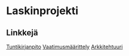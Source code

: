 # Laskinprojekti

## Linkkejä
[Tuntikirjanpito](https://github.com/kotommi/otm-harjoitustyo/blob/master/dokumentaatio/tuntikirjanpito.md)
[Vaatimusmäärittely](https://github.com/kotommi/otm-harjoitustyo/blob/master/dokumentaatio/vaatimusmaarittely.md)
[Arkkitehtuuri](https://github.com/kotommi/otm-harjoitustyo/blob/master/dokumentaatio/arkkitehtuuri.md)
